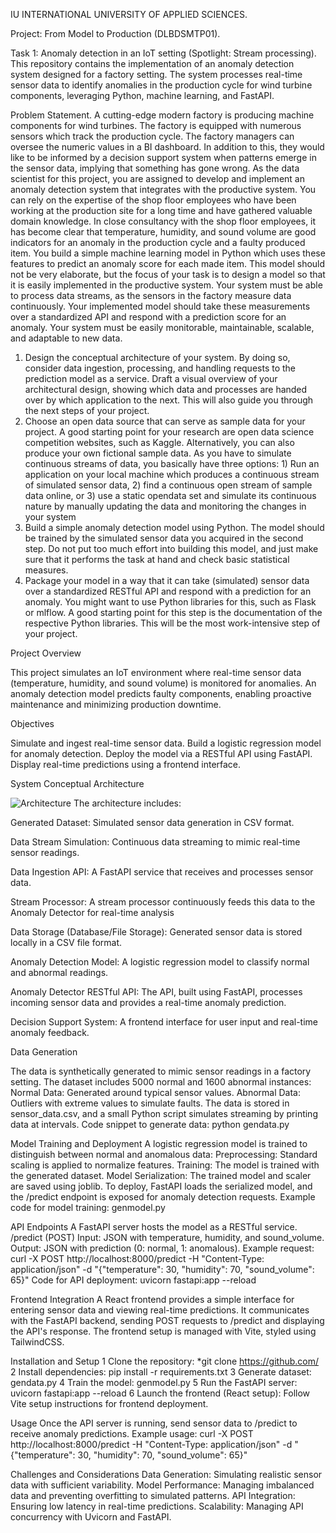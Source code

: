 IU INTERNATIONAL UNIVERSITY OF APPLIED SCIENCES. 

Project: From Model to Production (DLBDSMTP01). 


Task 1: Anomaly detection in an IoT setting (Spotlight: Stream processing).  
This repository contains the implementation of an anomaly detection system designed for a factory setting. 
The system processes real-time sensor data to identify anomalies in the production cycle for wind turbine components, 
leveraging Python, machine learning, and FastAPI.

Problem Statement.
A cutting-edge modern factory is producing machine components for wind turbines. The factory
is equipped with numerous sensors which track the production cycle. The factory managers can
oversee the numeric values in a BI dashboard. In addition to this, they would like to be
informed by a decision support system when patterns emerge in the sensor data, implying that
something has gone wrong. As the data scientist for this project, you are assigned to develop and
implement an anomaly detection system that integrates with the productive system. You can
rely on the expertise of the shop floor employees who have been working at the production site
for a long time and have gathered valuable domain knowledge. In close consultancy with the
shop floor employees, it has become clear that temperature, humidity, and sound volume are
good indicators for an anomaly in the production cycle and a faulty produced item. You build a
simple machine learning model in Python which uses these features to predict an anomaly
score for each made item. This model should not be very elaborate, but the focus of your task is
to design a model so that it is easily implemented in the productive system. Your system must
be able to process data streams, as the sensors in the factory measure data continuously. Your
implemented model should take these measurements over a standardized API and respond
with a prediction score for an anomaly. Your system must be easily monitorable, maintainable,
scalable, and adaptable to new data.
1. Design the conceptual architecture of your system. By doing so, consider data ingestion,
processing, and handling requests to the prediction model as a service. Draft a visual overview
of your architectural design, showing which data and processes are handed over by which
application to the next. This will also guide you through the next steps of your project.
2. Choose an open data source that can serve as sample data for your project. A good starting
point for your research are open data science competition websites, such as Kaggle.
Alternatively, you can also produce your own fictional sample data. As you have to simulate
continuous streams of data, you basically have three options: 1) Run an application on your
local machine which produces a continuous stream of simulated sensor data, 2) find a
continuous open stream of sample data online, or 3) use a static opendata set and simulate its
continuous nature by manually updating the data and monitoring the changes in your system
3. Build a simple anomaly detection model using Python. The model should be trained by the
simulated sensor data you acquired in the second step. Do not put too much effort into building
this model, and just make sure that it performs the task at hand and check basic statistical
measures.
4. Package your model in a way that it can take (simulated) sensor data over a standardized
RESTful API and respond with a prediction for an anomaly. You might want to use Python
libraries for this, such as Flask or mlflow. A good starting point for this step is the
documentation of the respective Python libraries. This will be the most work-intensive step of
your project.

Project Overview

This project simulates an IoT environment where real-time sensor data (temperature, humidity, and sound volume)
is monitored for anomalies. An anomaly detection model predicts faulty components, enabling proactive maintenance and minimizing production downtime.

Objectives

Simulate and ingest real-time sensor data.
Build a logistic regression model for anomaly detection.
Deploy the model via a RESTful API using FastAPI.
Display real-time predictions using a frontend interface.

System Conceptual Architecture 

![Architecture](https://github.com/user-attachments/assets/876be19f-f7d5-4a4b-8eb4-1802b7344bb7)
The architecture includes:

Generated Dataset: Simulated sensor data generation in CSV format.
 
Data Stream Simulation: Continuous data streaming to mimic real-time sensor readings.
 
Data Ingestion API: A FastAPI service that receives and processes sensor data.

Stream Processor: A stream processor continuously feeds this data to the Anomaly Detector for real-time analysis

Data Storage (Database/File Storage): Generated sensor data is stored locally in a CSV file format.

Anomaly Detection Model: A logistic regression model to classify normal and abnormal readings.

Anomaly Detector RESTful API: The API, built using FastAPI, processes incoming sensor data and provides a real-time anomaly prediction.

Decision Support System: A frontend interface for user input and real-time anomaly feedback.

Data Generation

The data is synthetically generated to mimic sensor readings in a factory setting. 
The dataset includes 5000 normal and 1600 abnormal instances:
Normal Data: Generated around typical sensor values.
Abnormal Data: Outliers with extreme values to simulate faults.
The data is stored in sensor_data.csv, and a small Python script simulates streaming by printing data at intervals.
Code snippet to generate data:
python gendata.py

Model Training and Deployment
A logistic regression model is trained to distinguish between normal and anomalous data:
Preprocessing: Standard scaling is applied to normalize features.
Training: The model is trained with the generated dataset.
Model Serialization: The trained model and scaler are saved using joblib.
To deploy, FastAPI loads the serialized model, and the /predict endpoint is exposed for anomaly detection requests.
Example code for model training: 
   genmodel.py 
   
API Endpoints
A FastAPI server hosts the model as a RESTful service.
/predict (POST)
Input: JSON with temperature, humidity, and sound_volume.
Output: JSON with prediction (0: normal, 1: anomalous).
Example request:
curl -X POST http://localhost:8000/predict -H "Content-Type: application/json" -d "{\"temperature\": 30, \"humidity\": 70, \"sound_volume\": 65}"
Code for API deployment: 
uvicorn fastapi:app --reload

Frontend Integration
A React frontend provides a simple interface for entering sensor data and viewing real-time predictions.
It communicates with the FastAPI backend, sending POST requests to /predict and displaying the API's response. 
The frontend setup is managed with Vite, styled using TailwindCSS. 

Installation and Setup
1 Clone the repository: 
*git clone https://github.com/
2 Install dependencies:
pip install -r requirements.txt
3 Generate dataset:
gendata.py
4 Train the model:
genmodel.py
5 Run the FastAPI server: 
uvicorn fastapi:app --reload
6 Launch the frontend (React setup): Follow Vite setup instructions for frontend deployment.

Usage
Once the API server is running, send sensor data to /predict to receive anomaly predictions. 
Example usage: 
curl -X POST http://localhost:8000/predict -H "Content-Type: application/json" -d "{\"temperature\": 30, \"humidity\": 70, \"sound_volume\": 65}"

Challenges and Considerations
Data Generation: Simulating realistic sensor data with sufficient variability.
Model Performance: Managing imbalanced data and preventing overfitting to simulated patterns.
API Integration: Ensuring low latency in real-time predictions.
Scalability: Managing API concurrency with Uvicorn and FastAPI.



